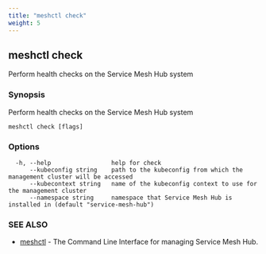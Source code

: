 ```yaml
---
title: "meshctl check"
weight: 5
---
```

## meshctl check

Perform health checks on the Service Mesh Hub system

### Synopsis

Perform health checks on the Service Mesh Hub system

```
meshctl check [flags]
```

### Options

```
  -h, --help                 help for check
      --kubeconfig string    path to the kubeconfig from which the management cluster will be accessed
      --kubecontext string   name of the kubeconfig context to use for the management cluster
      --namespace string     namespace that Service Mesh Hub is installed in (default "service-mesh-hub")
```

### SEE ALSO

* [meshctl](../meshctl)	 - The Command Line Interface for managing Service Mesh Hub.

